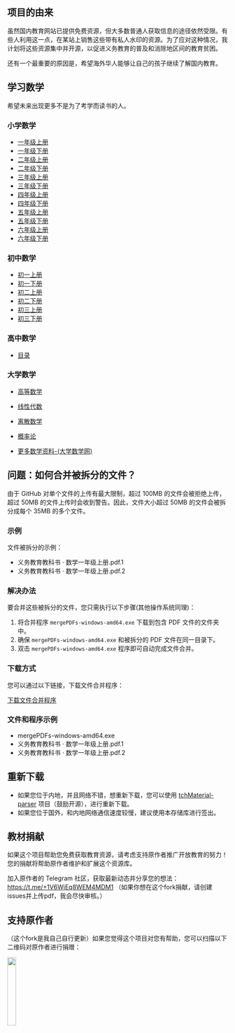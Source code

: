 ## 项目的由来
虽然国内教育网站已提供免费资源，但大多数普通人获取信息的途径依然受限。有些人利用这一点，在某站上销售这些带有私人水印的资源。为了应对这种情况，我计划将这些资源集中并开源，以促进义务教育的普及和消除地区间的教育贫困。

还有一个最重要的原因是，希望海外华人能够让自己的孩子继续了解国内教育。

## 学习数学

希望未来出现更多不是为了考学而读书的人。

### 小学数学
- [一年级上册](https://github.com/TapXWorld/ChinaTextbook/blob/master/%E5%B0%8F%E5%AD%A6/%E6%95%B0%E5%AD%A6/%E4%BA%BA%E6%95%99%E7%89%88/%E4%B9%89%E5%8A%A1%E6%95%99%E8%82%B2%E6%95%99%E7%A7%91%E4%B9%A6%20%C2%B7%20%E6%95%B0%E5%AD%A6%E4%B8%80%E5%B9%B4%E7%BA%A7%E4%B8%8A%E5%86%8C.pdf)
- [一年级下册](https://github.com/TapXWorld/ChinaTextbook/blob/master/%E5%B0%8F%E5%AD%A6/%E6%95%B0%E5%AD%A6/%E4%BA%BA%E6%95%99%E7%89%88/%E4%B9%89%E5%8A%A1%E6%95%99%E8%82%B2%E6%95%99%E7%A7%91%E4%B9%A6%C2%B7%E6%95%B0%E5%AD%A6%E4%B8%80%E5%B9%B4%E7%BA%A7%E4%B8%8B%E5%86%8C.pdf)
- [二年级上册](https://github.com/TapXWorld/ChinaTextbook/blob/master/%E5%B0%8F%E5%AD%A6/%E6%95%B0%E5%AD%A6/%E4%BA%BA%E6%95%99%E7%89%88/%E4%B9%89%E5%8A%A1%E6%95%99%E8%82%B2%E6%95%99%E7%A7%91%E4%B9%A6%20%C2%B7%20%E6%95%B0%E5%AD%A6%E4%BA%8C%E5%B9%B4%E7%BA%A7%E4%B8%8A%E5%86%8C.pdf)
- [二年级下册](https://github.com/TapXWorld/ChinaTextbook/blob/master/%E5%B0%8F%E5%AD%A6/%E6%95%B0%E5%AD%A6/%E4%BA%BA%E6%95%99%E7%89%88/%E4%B9%89%E5%8A%A1%E6%95%99%E8%82%B2%E6%95%99%E7%A7%91%E4%B9%A6%C2%B7%E6%95%B0%E5%AD%A6%E4%BA%8C%E5%B9%B4%E7%BA%A7%E4%B8%8B%E5%86%8C.pdf)
- [三年级上册](https://github.com/TapXWorld/ChinaTextbook/blob/master/%E5%B0%8F%E5%AD%A6/%E6%95%B0%E5%AD%A6/%E4%BA%BA%E6%95%99%E7%89%88/%E4%B9%89%E5%8A%A1%E6%95%99%E8%82%B2%E6%95%99%E7%A7%91%E4%B9%A6%20%C2%B7%20%E6%95%B0%E5%AD%A6%E4%B8%89%E5%B9%B4%E7%BA%A7%E4%B8%8A%E5%86%8C.pdf)
- [三年级下册](https://github.com/TapXWorld/ChinaTextbook/blob/master/%E5%B0%8F%E5%AD%A6/%E6%95%B0%E5%AD%A6/%E4%BA%BA%E6%95%99%E7%89%88/%E4%B9%89%E5%8A%A1%E6%95%99%E8%82%B2%E6%95%99%E7%A7%91%E4%B9%A6%C2%B7%E6%95%B0%E5%AD%A6%E4%B8%89%E5%B9%B4%E7%BA%A7%E4%B8%8B%E5%86%8C.pdf)
- [四年级上册](https://github.com/TapXWorld/ChinaTextbook/blob/master/%E5%B0%8F%E5%AD%A6/%E6%95%B0%E5%AD%A6/%E4%BA%BA%E6%95%99%E7%89%88/%E4%B9%89%E5%8A%A1%E6%95%99%E8%82%B2%E6%95%99%E7%A7%91%E4%B9%A6%20%C2%B7%20%E6%95%B0%E5%AD%A6%E5%9B%9B%E5%B9%B4%E7%BA%A7%E4%B8%8A%E5%86%8C.pdf)
- [四年级下册](https://github.com/TapXWorld/ChinaTextbook/blob/master/%E5%B0%8F%E5%AD%A6/%E6%95%B0%E5%AD%A6/%E4%BA%BA%E6%95%99%E7%89%88/%E4%B9%89%E5%8A%A1%E6%95%99%E8%82%B2%E6%95%99%E7%A7%91%E4%B9%A6%C2%B7%E6%95%B0%E5%AD%A6%E5%9B%9B%E5%B9%B4%E7%BA%A7%E4%B8%8B%E5%86%8C.pdf)
- [五年级上册](https://github.com/TapXWorld/ChinaTextbook/blob/master/%E5%B0%8F%E5%AD%A6/%E6%95%B0%E5%AD%A6/%E4%BA%BA%E6%95%99%E7%89%88/%E4%B9%89%E5%8A%A1%E6%95%99%E8%82%B2%E6%95%99%E7%A7%91%E4%B9%A6%20%C2%B7%20%E6%95%B0%E5%AD%A6%E4%BA%94%E5%B9%B4%E7%BA%A7%E4%B8%8A%E5%86%8C.pdf)
- [五年级下册](https://github.com/TapXWorld/ChinaTextbook/blob/master/%E5%B0%8F%E5%AD%A6/%E6%95%B0%E5%AD%A6/%E4%BA%BA%E6%95%99%E7%89%88/%E4%B9%89%E5%8A%A1%E6%95%99%E8%82%B2%E6%95%99%E7%A7%91%E4%B9%A6%C2%B7%E6%95%B0%E5%AD%A6%E4%BA%94%E5%B9%B4%E7%BA%A7%E4%B8%8B%E5%86%8C.pdf)
- [六年级上册](https://github.com/TapXWorld/ChinaTextbook/blob/master/%E5%B0%8F%E5%AD%A6/%E6%95%B0%E5%AD%A6/%E4%BA%BA%E6%95%99%E7%89%88/%E4%B9%89%E5%8A%A1%E6%95%99%E8%82%B2%E6%95%99%E7%A7%91%E4%B9%A6%20%C2%B7%20%E6%95%B0%E5%AD%A6%E5%85%AD%E5%B9%B4%E7%BA%A7%E4%B8%8A%E5%86%8C.pdf)
- [六年级下册](https://github.com/TapXWorld/ChinaTextbook/blob/master/%E5%B0%8F%E5%AD%A6/%E6%95%B0%E5%AD%A6/%E4%BA%BA%E6%95%99%E7%89%88/%E4%B9%89%E5%8A%A1%E6%95%99%E8%82%B2%E6%95%99%E7%A7%91%E4%B9%A6%C2%B7%E6%95%B0%E5%AD%A6%E5%85%AD%E5%B9%B4%E7%BA%A7%E4%B8%8B%E5%86%8C.pdf)


### 初中数学
- [初一上册](https://github.com/TapXWorld/ChinaTextbook/blob/master/%E5%88%9D%E4%B8%AD/%E6%95%B0%E5%AD%A6/%E4%BA%BA%E6%95%99%E7%89%88-%E4%BA%BA%E6%B0%91%E6%95%99%E8%82%B2%E5%87%BA%E7%89%88%E7%A4%BE/%E4%B8%83%E5%B9%B4%E7%BA%A7/%E4%B9%89%E5%8A%A1%E6%95%99%E8%82%B2%E6%95%99%E7%A7%91%E4%B9%A6%C2%B7%E6%95%B0%E5%AD%A6%E4%B8%83%E5%B9%B4%E7%BA%A7%E4%B8%8A%E5%86%8C.pdf)
- [初一下册](https://github.com/TapXWorld/ChinaTextbook/blob/master/%E5%88%9D%E4%B8%AD/%E6%95%B0%E5%AD%A6/%E4%BA%BA%E6%95%99%E7%89%88-%E4%BA%BA%E6%B0%91%E6%95%99%E8%82%B2%E5%87%BA%E7%89%88%E7%A4%BE/%E4%B8%83%E5%B9%B4%E7%BA%A7/%E4%B9%89%E5%8A%A1%E6%95%99%E8%82%B2%E6%95%99%E7%A7%91%E4%B9%A6%C2%B7%E6%95%B0%E5%AD%A6%E4%B8%83%E5%B9%B4%E7%BA%A7%E4%B8%8B%E5%86%8C.pdf)
- [初二上册](https://github.com/TapXWorld/ChinaTextbook/blob/master/%E5%88%9D%E4%B8%AD/%E6%95%B0%E5%AD%A6/%E4%BA%BA%E6%95%99%E7%89%88-%E4%BA%BA%E6%B0%91%E6%95%99%E8%82%B2%E5%87%BA%E7%89%88%E7%A4%BE/%E5%85%AB%E5%B9%B4%E7%BA%A7/%E4%B9%89%E5%8A%A1%E6%95%99%E8%82%B2%E6%95%99%E7%A7%91%E4%B9%A6%C2%B7%E6%95%B0%E5%AD%A6%E5%85%AB%E5%B9%B4%E7%BA%A7%E4%B8%8A%E5%86%8C.pdf)
- [初二下册](https://github.com/TapXWorld/ChinaTextbook/blob/master/%E5%88%9D%E4%B8%AD/%E6%95%B0%E5%AD%A6/%E4%BA%BA%E6%95%99%E7%89%88-%E4%BA%BA%E6%B0%91%E6%95%99%E8%82%B2%E5%87%BA%E7%89%88%E7%A4%BE/%E5%85%AB%E5%B9%B4%E7%BA%A7/%E4%B9%89%E5%8A%A1%E6%95%99%E8%82%B2%E6%95%99%E7%A7%91%E4%B9%A6%C2%B7%E6%95%B0%E5%AD%A6%E5%85%AB%E5%B9%B4%E7%BA%A7%E4%B8%8B%E5%86%8C.pdf)
- [初三上册](https://github.com/TapXWorld/ChinaTextbook/blob/master/%E5%88%9D%E4%B8%AD/%E6%95%B0%E5%AD%A6/%E4%BA%BA%E6%95%99%E7%89%88-%E4%BA%BA%E6%B0%91%E6%95%99%E8%82%B2%E5%87%BA%E7%89%88%E7%A4%BE/%E4%B9%9D%E5%B9%B4%E7%BA%A7/%E4%B9%89%E5%8A%A1%E6%95%99%E8%82%B2%E6%95%99%E7%A7%91%E4%B9%A6%C2%B7%E6%95%B0%E5%AD%A6%E4%B9%9D%E5%B9%B4%E7%BA%A7%E4%B8%8A%E5%86%8C.pdf)
- [初三下册](https://github.com/TapXWorld/ChinaTextbook/blob/master/%E5%88%9D%E4%B8%AD/%E6%95%B0%E5%AD%A6/%E4%BA%BA%E6%95%99%E7%89%88-%E4%BA%BA%E6%B0%91%E6%95%99%E8%82%B2%E5%87%BA%E7%89%88%E7%A4%BE/%E4%B9%9D%E5%B9%B4%E7%BA%A7/%E4%B9%89%E5%8A%A1%E6%95%99%E8%82%B2%E6%95%99%E7%A7%91%E4%B9%A6%C2%B7%E6%95%B0%E5%AD%A6%E4%B9%9D%E5%B9%B4%E7%BA%A7%E4%B8%8B%E5%86%8C.pdf)

### 高中数学
- [目录](https://github.com/TapXWorld/ChinaTextbook/tree/master/%E9%AB%98%E4%B8%AD/%E6%95%B0%E5%AD%A6/%E4%BA%BA%E6%95%99%E7%89%88%EF%BC%88A%E7%89%88%EF%BC%89%EF%BC%88%E4%B8%BB%E7%BC%96%EF%BC%9A%E7%AB%A0%E5%BB%BA%E8%B7%83%26%E6%9D%8E%E5%A2%9E%E6%B2%AA%EF%BC%89-%E4%BA%BA%E6%B0%91%E6%95%99%E8%82%B2%E5%87%BA%E7%89%88%E7%A4%BE)


### 大学数学
- [高等数学](https://github.com/TapXWorld/ChinaTextbook/tree/master/%E5%A4%A7%E5%AD%A6/%E9%AB%98%E7%AD%89%E6%95%B0%E5%AD%A6/%E5%90%8C%E6%B5%8E%E5%A4%A7%E5%AD%A6%E9%AB%98%E7%AD%89%E6%95%B0%E5%AD%A6%E7%AC%AC%E4%B8%83%E7%89%88)
- [线性代数](https://github.com/TapXWorld/ChinaTextbook/tree/master/%E5%A4%A7%E5%AD%A6/%E7%BA%BF%E6%80%A7%E4%BB%A3%E6%95%B0)
- [离散数学](https://github.com/TapXWorld/ChinaTextbook/tree/master/%E5%A4%A7%E5%AD%A6/%E7%A6%BB%E6%95%A3%E6%95%B0%E5%AD%A6)
- [概率论](https://github.com/TapXWorld/ChinaTextbook/tree/master/%E5%A4%A7%E5%AD%A6/%E6%A6%82%E7%8E%87%E8%AE%BA)

- [更多数学资料-(大学数学网)](http://www.dxsx.net/index.php)


##

## 问题：如何合并被拆分的文件？

由于 GitHub 对单个文件的上传有最大限制，超过 100MB 的文件会被拒绝上传，超过 50MB 的文件上传时会收到警告。因此，文件大小超过 50MB 的文件会被拆分成每个 35MB 的多个文件。

### 示例
文件被拆分的示例：
- 义务教育教科书 · 数学一年级上册.pdf.1
- 义务教育教科书 · 数学一年级上册.pdf.2

### 解决办法
要合并这些被拆分的文件，您只需执行以下步骤(其他操作系统同理)：
1. 将合并程序 `mergePDFs-windows-amd64.exe` 下载到包含 PDF 文件的文件夹中。
2. 确保 `mergePDFs-windows-amd64.exe` 和被拆分的 PDF 文件在同一目录下。
3. 双击 `mergePDFs-windows-amd64.exe` 程序即可自动完成文件合并。

### 下载方式
您可以通过以下链接，下载文件合并程序：

[下载文件合并程序](https://github.com/TapXWorld/ChinaTextbook-tools/releases)


### 文件和程序示例
- mergePDFs-windows-amd64.exe
- 义务教育教科书 · 数学一年级上册.pdf.1
- 义务教育教科书 · 数学一年级上册.pdf.2


## 重新下载
- 如果您位于内地，并且网络不错，想重新下载，您可以使用 [tchMaterial-parser](https://github.com/happycola233/tchMaterial-parser) 项目（鼓励开源），进行重新下载。
- 如果您位于国外，和内地网络通信速度较慢，建议使用本存储库进行签出。

## 教材捐献
如果这个项目帮助您免费获取教育资源，请考虑支持原作者推广开放教育的努力！您的捐献将帮助原作者维护和扩展这个资源库。

加入原作者的 Telegram 社区，获取最新动态并分享您的想法：https://t.me/+1V6WjEq8WEM4MDM1
（如果你想在这个fork捐献，请创建issues并上传pdf，我会尽快审核。）
## 支持原作者

（这个fork是我自己自行更新）如果您觉得这个项目对您有帮助，您可以扫描以下二维码对原作者进行捐赠：
<p align="left">
  <img src=".cache/support-alipay.png" width="20%">
</p>
